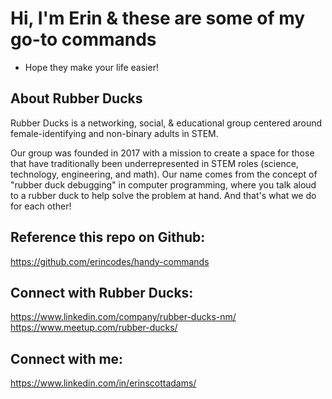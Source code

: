 # Hi, I'm Erin & these are some of my go-to commands

- Hope they make your life easier!

## About Rubber Ducks

Rubber Ducks is a networking, social, & educational group centered around female-identifying and non-binary adults in STEM.

Our group was founded in 2017 with a mission to create a space for those that have traditionally been underrepresented in STEM roles (science, technology, engineering, and math). Our name comes from the concept of "rubber duck debugging" in computer programming, where you talk aloud to a rubber duck to help solve the problem at hand. And that's what we do for each other!

## Reference this repo on Github:

https://github.com/erincodes/handy-commands

## Connect with Rubber Ducks:

https://www.linkedin.com/company/rubber-ducks-nm/
https://www.meetup.com/rubber-ducks/

## Connect with me:

https://www.linkedin.com/in/erinscottadams/
